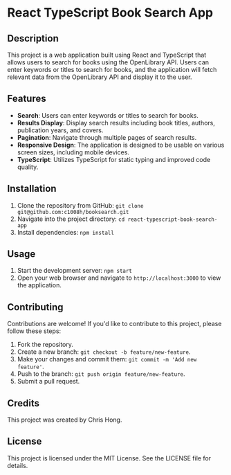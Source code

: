 # React TypeScript Book Search App

## Description
This project is a web application built using React and TypeScript that allows users to search for books using the OpenLibrary API. Users can enter keywords or titles to search for books, and the application will fetch relevant data from the OpenLibrary API and display it to the user.

## Features
- **Search**: Users can enter keywords or titles to search for books.
- **Results Display**: Display search results including book titles, authors, publication years, and covers.
- **Pagination**: Navigate through multiple pages of search results.
- **Responsive Design**: The application is designed to be usable on various screen sizes, including mobile devices.
- **TypeScript**: Utilizes TypeScript for static typing and improved code quality.

## Installation
1. Clone the repository from GitHub: `git clone git@github.com:c1008h/booksearch.git`
2. Navigate into the project directory: `cd react-typescript-book-search-app`
3. Install dependencies: `npm install`

## Usage
1. Start the development server: `npm start`
2. Open your web browser and navigate to `http://localhost:3000` to view the application.

## Contributing
Contributions are welcome! If you'd like to contribute to this project, please follow these steps:
1. Fork the repository.
2. Create a new branch: `git checkout -b feature/new-feature`.
3. Make your changes and commit them: `git commit -m 'Add new feature'`.
4. Push to the branch: `git push origin feature/new-feature`.
5. Submit a pull request.

## Credits
This project was created by Chris Hong.

## License
This project is licensed under the MIT License. See the LICENSE file for details.
